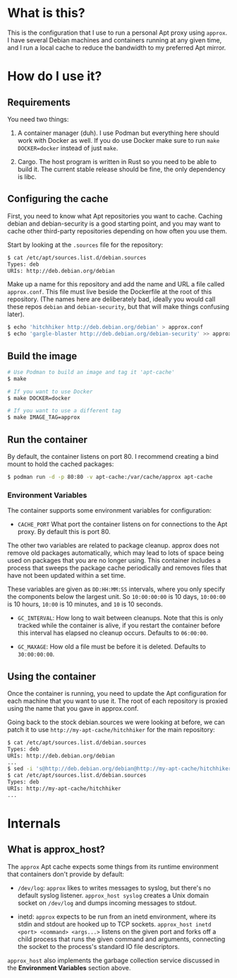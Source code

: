 # What is this?

This is the configuration that I use to run a personal Apt proxy using
`approx`. I have several Debian machines and containers running at any given
time, and I run a local cache to reduce the bandwidth to my preferred Apt
mirror.

# How do I use it?

## Requirements

You need two things:

1. A container manager (duh). I use Podman but everything here should work with
   Docker as well. If you do use Docker make sure to run `make DOCKER=docker`
   instead of just `make`.

2. Cargo. The host program is written in Rust so you need to be able to build
   it. The current stable release should be fine, the only dependency is libc.

## Configuring the cache

First, you need to know what Apt repositories you want to cache. Caching debian
and debian-security is a good starting point, and you may want to cache other
third-party repositories depending on how often you use them.

Start by looking at the `.sources` file for the repository:

```bash
$ cat /etc/apt/sources.list.d/debian.sources
Types: deb
URIs: http://deb.debian.org/debian
```

Make up a name for this repository and add the name and URL a file called
`approx.conf`. This file must live beside the Dockerfile at the root of this
repository. (The names here are deliberately bad, ideally you would call these
repos `debian` and `debian-security`, but that will make things confusing later).

```bash
$ echo 'hitchhiker http://deb.debian.org/debian' > approx.conf
$ echo 'gargle-blaster http://deb.debian.org/debian-security' >> approx.conf
```

## Build the image

```bash
# Use Podman to build an image and tag it 'apt-cache'
$ make 

# If you want to use Docker
$ make DOCKER=docker

# If you want to use a different tag
$ make IMAGE_TAG=approx
```

## Run the container

By default, the container listens on port 80. I recommend creating a bind mount
to hold the cached packages:

```bash
$ podman run -d -p 80:80 -v apt-cache:/var/cache/approx apt-cache
```

### Environment Variables

The container supports some environment variables for configuration:

- `CACHE_PORT` What port the container listens on for connections to the Apt
  proxy. By default this is port 80.

The other two variables are related to package cleanup. approx does not remove
old packages automatically, which may lead to lots of space being used on
packages that you are no longer using. This container includes a process that
sweeps the package cache periodically and removes files that have not been
updated within a set time.

These variables are given as `DD:HH:MM:SS` intervals, where you only specify
the components below the largest unit. So `10:00:00:00` is 10 days, `10:00:00`
is 10 hours, `10:00` is 10 minutes, and `10` is 10 seconds.

- `GC_INTERVAL`: How long to wait between cleanups. Note that this is only
  tracked while the container is alive, if you restart the container before
  this interval has elapsed no cleanup occurs. Defaults to `06:00:00`.

- `GC_MAXAGE`: How old a file must be before it is deleted. Defaults to
  `30:00:00:00`.

## Using the container

Once the container is running, you need to update the Apt configuration for
each machine that you want to use it. The root of each repository is proxied
using the name that you gave in approx.conf.

Going back to the stock debian.sources we were looking at before, we can patch
it to use `http://my-apt-cache/hitchhiker` for the main repository:

```bash
$ cat /etc/apt/sources.list.d/debian.sources
Types: deb
URIs: http://deb.debian.org/debian
...
$ sed -i 's@http://deb.debian.org/debian@http://my-apt-cache/hitchhiker@g'
$ cat /etc/apt/sources.list.d/debian.sources
Types: deb
URIs: http://my-apt-cache/hitchhiker
...
```

# Internals

## What is approx_host?

The `approx` Apt cache expects some things from its runtime environment that
containers don't provide by default:

- `/dev/log`: `approx` likes to writes messages to syslog, but there's no
  default syslog listener. `approx_host syslog` creates a Unix domain socket on
  `/dev/log` and dumps incoming messages to stdout.

- inetd: `approx` expects to be run from an inetd environment, where its stdin
  and stdout are hooked up to TCP sockets. `approx_host inetd <port> <command> <args...>`
  listens on the given port and forks off a child process that runs the given
  command and arguments, connecting the socket to the process's standard IO
  file descriptors.

`approx_host` also implements the garbage collection service discussed in the
**Environment Variables** section above.

